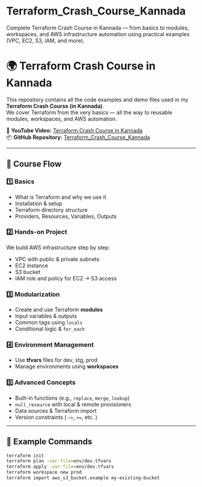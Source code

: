 # Terraform_Crash_Course_Kannada
Complete Terraform Crash Course in Kannada — from basics to modules, workspaces, and AWS infrastructure automation using practical examples (VPC, EC2, S3, IAM, and more).

# 🌍 Terraform Crash Course in Kannada

This repository contains all the code examples and demo files used in my **Terraform Crash Course (in Kannada)**.  
We cover Terraform from the very basics — all the way to reusable modules, workspaces, and AWS automation.

🎥 **YouTube Video:** [Terraform Crash Course in Kannada](#)  
📦 **GitHub Repository:** [Terraform_Crash_Course_Kannada](https://github.com/iamkeerthik/Terraform_Crash_Course_Kannada)

---

## 🧱 Course Flow

### 1️⃣ Basics
- What is Terraform and why we use it
- Installation & setup
- Terraform directory structure
- Providers, Resources, Variables, Outputs

### 2️⃣ Hands-on Project
We build AWS infrastructure step by step:
- VPC with public & private subnets  
- EC2 instance  
- S3 bucket  
- IAM role and policy for EC2 → S3 access  

### 3️⃣ Modularization
- Create and use Terraform **modules**
- Input variables & outputs  
- Common tags using `locals`
- Conditional logic & `for_each`

### 4️⃣ Environment Management
- Use **tfvars** files for dev, stg, prod  
- Manage environments using **workspaces**

### 5️⃣ Advanced Concepts
- Built-in functions (e.g., `replace`, `merge`, `lookup`)
- `null_resource` with local & remote provisioners  
- Data sources & Terraform import  
- Version constraints ( `~>`, `>=`, etc. )

---

## 🧩 Example Commands

```bash
terraform init
terraform plan -var-file=env/dev.tfvars
terraform apply -var-file=env/dev.tfvars
terraform workspace new prod
terraform import aws_s3_bucket.example my-existing-bucket

